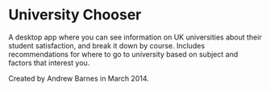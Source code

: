 University Chooser
==================

A desktop app where you can see information on UK universities about their student satisfaction, and break it down by course. Includes recommendations for where to go to university based on subject and factors that interest you.

Created by Andrew Barnes in March 2014.